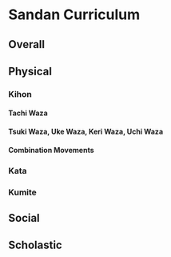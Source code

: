 # Sandan Curriculum

## Overall

## Physical

### Kihon

#### Tachi Waza

#### Tsuki Waza, Uke Waza, Keri Waza, Uchi Waza

#### Combination Movements

### Kata

### Kumite

## Social

## Scholastic

